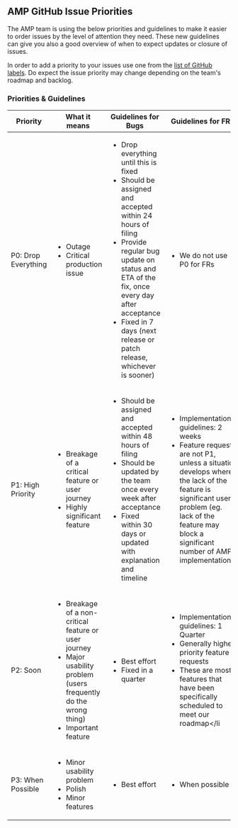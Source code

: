 <!---
Copyright 2015 The AMP HTML Authors. All Rights Reserved.

Licensed under the Apache License, Version 2.0 (the "License");
you may not use this file except in compliance with the License.
You may obtain a copy of the License at

      http://www.apache.org/licenses/LICENSE-2.0

Unless required by applicable law or agreed to in writing, software
distributed under the License is distributed on an "AS-IS" BASIS,
WITHOUT WARRANTIES OR CONDITIONS OF ANY KIND, either express or implied.
See the License for the specific language governing permissions and
limitations under the License.
-->

## AMP GitHub Issue Priorities
The AMP team is using the below priorities and guidelines to make it easier to order issues by the level of attention they need. 
These new guidelines can give you also a good overview of when to expect updates or closure of issues.

In order to add a priority to your issues use one from the [list of GitHub labels](https://github.com/ampproject/amphtml/labels). Do expect the issue priority may change depending on the team's roadmap and backlog. 

### Priorities & Guidelines


 Priority           | What it means          | Guidelines for Bugs              | Guidelines  for FRs               
--------------------| ---------------------- | ---------------------------------| --------------------------------- 
P0: Drop Everything | <ul><li>Outage</li><li>Critical production issue</li></ul>    | <ul><li>Drop everything until this is fixed</li><li>Should be assigned and accepted within 24 hours of filing</li><li>Provide regular bug update on status and ETA of the fix, once every day after acceptance</li><li>Fixed in 7 days (next release or patch release, whichever is sooner)</li></ul>  |  <ul><li>We do not use P0 for FRs</li></ul>
P1: High Priority   | <ul><li>Breakage of a critical feature or user journey</li><li>Highly significant feature</li></ul>     | <ul><li>Should be assigned and accepted within 48 hours of filing</li><li>Should be updated by the team once every week after acceptance</li><li>Fixed within 30 days or updated with explanation and timeline</li></ul> | <ul><li>Implementation guidelines: 2 weeks</li><li>Feature requests are not P1, unless a situation develops where the lack of the feature is significant user problem (eg. lack of the feature may block a significant number of AMP implementations)</li></ul>
P2: Soon            | <ul><li>Breakage of a non-critical feature or user journey</li><li>Major usability problem (users frequently do the wrong thing)</li><li>Important feature</li></ul>   | <ul><li>Best effort</li><li>Fixed in a quarter</li></ul> | <ul><li>Implementation guidelines: 1 Quarter</li><li>Generally higher priority feature requests</li><li>These are mostly features that have been specifically scheduled to meet our roadmap</li</ul> 
P3: When Possible   | <ul><li>Minor usability problem</li><li>Polish</li><li>Minor features</li></ul> | <ul><li>Best effort</li></ul> | <ul><li>When possible</li></ul>

